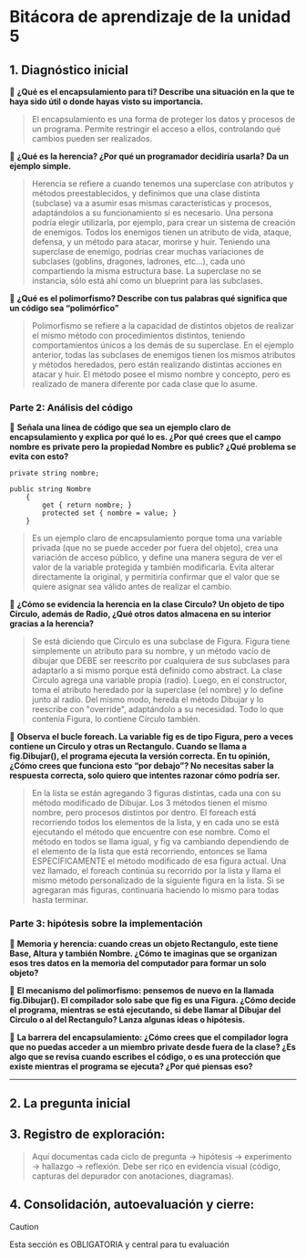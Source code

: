 # Bitácora de aprendizaje de la unidad 5

## 1.  **Diagnóstico inicial**
🌱 **¿Qué es el encapsulamiento para ti? Describe una situación en la que te haya sido útil o donde hayas visto su importancia.**  
> El encapsulamiento es una forma de proteger los datos y procesos de un programa. Permite restringir el acceso a ellos, controlando qué cambios pueden ser realizados.  
  
🌿 **¿Qué es la herencia? ¿Por qué un programador decidiría usarla? Da un ejemplo simple.**  
> Herencia se refiere a cuando tenemos una superclase con atributos y métodos preestablecidos, y definimos que una clase distinta (subclase) va a asumir esas mismas características y procesos, adaptándolos a su funcionamiento si es necesario. Una persona podría elegir utilizarla, por ejemplo, para crear un sistema de creación de enemigos. Todos los enemigos tienen un atributo de vida, ataque, defensa, y un método para atacar, morirse y huir. Teniendo una superclase de enemigo, podrías crear muchas variaciones de subclases (goblins, dragones, ladrones, etc...), cada uno compartiendo la misma estructura base. La superclase no se instancia, sólo está ahí como un blueprint para las subclases.  
  
🌼 **¿Qué es el polimorfismo? Describe con tus palabras qué significa que un código sea “polimórfico”**  
> Polimorfismo se refiere a la capacidad de distintos objetos de realizar el mismo método con procedimientos distintos, teniendo comportamientos únicos a los demás de su superclase. En el ejemplo anterior, todas las subclases de enemigos tienen los mismos atributos y métodos heredados, pero están realizando distintas acciones en atacar y huir. El método posee el mismo nombre y concepto, pero es realizado de manera diferente por cada clase que lo asume.  

### **Parte 2: Análisis del código**
🌱 **Señala una línea de código que sea un ejemplo claro de encapsulamiento y explica por qué lo es. ¿Por qué crees que el campo nombre es private pero la propiedad Nombre es public? ¿Qué problema se evita con esto?**  
```
private string nombre;

public string Nombre
    {
        get { return nombre; }
        protected set { nombre = value; }
    }
```
> Es un ejemplo claro de encapsulamiento porque toma una variable privada (que no se puede acceder por fuera del objeto), crea una variación de acceso público, y define una manera segura de ver el valor de la variable protegida y también modificarla. Evita alterar directamente la original, y permitiría confirmar que el valor que se quiere asignar sea válido antes de realizar el cambio.  
  
🌿 **¿Cómo se evidencia la herencia en la clase Circulo? Un objeto de tipo Circulo, además de Radio, ¿Qué otros datos almacena en su interior gracias a la herencia?**  
> Se está diciendo que Circulo es una subclase de Figura. Figura tiene simplemente un atributo para su nombre, y un método vacío de dibujar que DEBE ser reescrito por cualquiera de sus subclases para adaptarlo a sí mismo porque está definido como abstract. La clase Circulo agrega una variable propia (radio). Luego, en el constructor, toma el atributo heredado por la superclase (el nombre) y lo define junto al radio. Del mismo modo, hereda el método Dibujar y lo reescribe con "override", adaptándolo a su necesidad. Todo lo que contenía Figura, lo contiene Círculo también.  
  
🌼 **Observa el bucle foreach. La variable fig es de tipo Figura, pero a veces contiene un Circulo y otras un Rectangulo. Cuando se llama a fig.Dibujar(), el programa ejecuta la versión correcta. En tu opinión, ¿Cómo crees que funciona esto “por debajo”? No necesitas saber la respuesta correcta, solo quiero que intentes razonar cómo podría ser.**  
> En la lista se están agregando 3 figuras distintas, cada una con su método modificado de Dibujar. Los 3 métodos tienen el mismo nombre, pero procesos distintos por dentro. El foreach está recorriendo todos los elementos de la lista, y en cada uno se está ejecutando el método que encuentre con ese nombre. Como el método en todos se llama igual, y fig va cambiando dependiendo de el elemento de la lista que está recorriendo, entonces se llama ESPECÍFICAMENTE el método modificado de esa figura actual. Una vez llamado, el foreach continúa su recorrido por la lista y llama el mismo método personalizado de la siguiente figura en la lista. Si se agregaran más figuras, continuaría haciendo lo mismo para todas hasta terminar.

### **Parte 3: hipótesis sobre la implementación**
🌱 **Memoria y herencia: cuando creas un objeto Rectangulo, este tiene Base, Altura y también Nombre. ¿Cómo te imaginas que se organizan esos tres datos en la memoria del computador para formar un solo objeto?**
>
  
🌿 **El mecanismo del polimorfismo: pensemos de nuevo en la llamada fig.Dibujar(). El compilador solo sabe que fig es una Figura. ¿Cómo decide el programa, mientras se está ejecutando, si debe llamar al Dibujar del Circulo o al del Rectangulo? Lanza algunas ideas o hipótesis.**
>
  
🌼 **La barrera del encapsulamiento: ¿Cómo crees que el compilador logra que no puedas acceder a un miembro private desde fuera de la clase? ¿Es algo que se revisa cuando escribes el código, o es una protección que existe mientras el programa se ejecuta? ¿Por qué piensas eso?**
>
  
___

## 2.  **La pregunta inicial**

## 3.  **Registro de exploración:** 
> Aquí documentas cada ciclo de pregunta -> hipótesis -> experimento -> hallazgo -> reflexión.
> Debe ser rico en evidencia visual (código, capturas del depurador con anotaciones, diagramas).

## 4.  **Consolidación, autoevaluación y cierre:**
> [!CAUTION]
> Esta sección es OBLIGATORIA y central para tu evaluación
